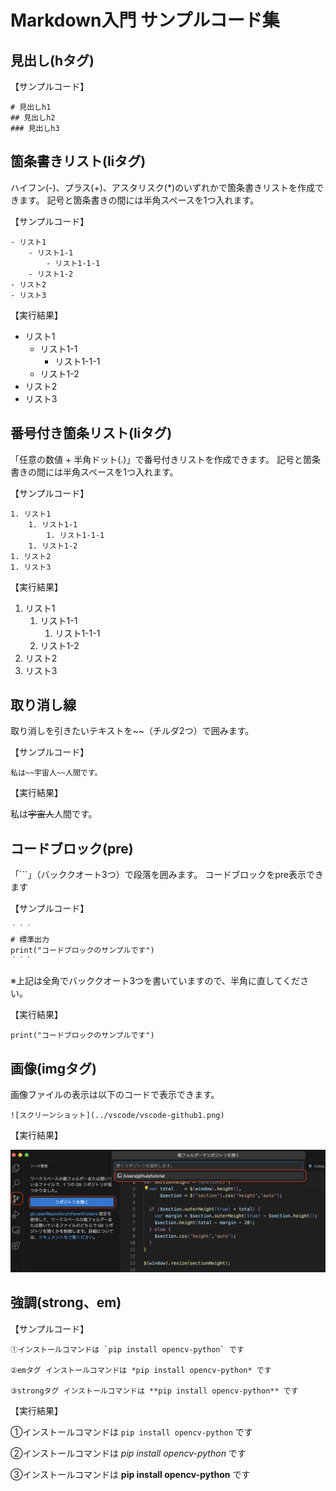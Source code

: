 # Markdown入門 サンプルコード集

## 見出し(hタグ)

【サンプルコード】

```
# 見出しh1
## 見出しh2
### 見出しh3
```


## 箇条書きリスト(liタグ)

ハイフン(-)、プラス(+)、アスタリスク(*)のいずれかで箇条書きリストを作成できます。
記号と箇条書きの間には半角スペースを1つ入れます。

【サンプルコード】

```
- リスト1
    - リスト1-1
        - リスト1-1-1
    - リスト1-2
- リスト2
- リスト3
```

【実行結果】

- リスト1
    - リスト1-1
        - リスト1-1-1
    - リスト1-2
- リスト2
- リスト3

## 番号付き箇条リスト(liタグ)

「任意の数値 + 半角ドット(.)」で番号付きリストを作成できます。
記号と箇条書きの間には半角スペースを1つ入れます。

【サンプルコード】

```
1. リスト1
    1. リスト1-1
        1. リスト1-1-1
    1. リスト1-2
1. リスト2
1. リスト3
```

【実行結果】

1. リスト1
    1. リスト1-1
        1. リスト1-1-1
    1. リスト1-2
1. リスト2
1. リスト3


## 取り消し線

取り消しを引きたいテキストを~~（チルダ2つ）で囲みます。

【サンプルコード】

```
私は~~宇宙人~~人間です。
```

【実行結果】

私は~~宇宙人~~人間です。

## コードブロック(pre)

「```」（バッククオート3つ）で段落を囲みます。
コードブロックをpre表示できます

【サンプルコード】

```
｀｀｀
# 標準出力
print("コードブロックのサンプルです")
｀｀｀
```
※上記は全角でバッククオート3つを書いていますので、半角に直してください。

【実行結果】

```# 標準出力
print("コードブロックのサンプルです")
```

## 画像(imgタグ)

画像ファイルの表示は以下のコードで表示できます。


```
![スクリーンショット](../vscode/vscode-github1.png)
```

【実行結果】

![スクリーンショット](../vscode/vscode-github1.png)

## 強調(strong、em)

【サンプルコード】
```
①インストールコマンドは `pip install opencv-python` です

②emタグ インストールコマンドは *pip install opencv-python* です

③strongタグ インストールコマンドは **pip install opencv-python** です
```

【実行結果】

①インストールコマンドは `pip install opencv-python` です
 
②インストールコマンドは *pip install opencv-python* です

③インストールコマンドは **pip install opencv-python** です

